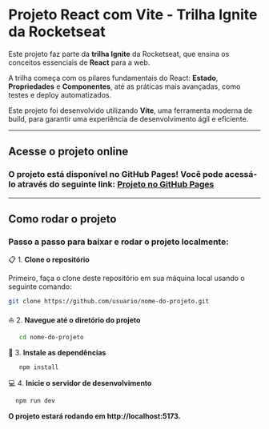 # Projeto React com Vite - Trilha Ignite da Rocketseat

Este projeto faz parte da **trilha Ignite** da Rocketseat, que ensina os conceitos essenciais de **React** para a web.

A trilha começa com os pilares fundamentais do React: **Estado**, **Propriedades** e **Componentes**, até as práticas mais avançadas, como testes e deploy automatizados.

Este projeto foi desenvolvido utilizando **Vite**, uma ferramenta moderna de build, para garantir uma experiência de desenvolvimento ágil e eficiente.

---

## Acesse o projeto online

###  **O projeto está disponível no GitHub Pages!** Você pode acessá-lo através do seguinte link: [Projeto no GitHub Pages](https://matheuscassioli.github.io/react-ignite-rocketseat/)
---
## Como rodar o projeto

### Passo a passo para baixar e rodar o projeto localmente:

📋 1. **Clone o repositório**

   Primeiro, faça o clone deste repositório em sua máquina local usando o seguinte comando:

   ```bash
   git clone https://github.com/usuario/nome-do-projeto.git
   ```     
⛵ 2. **Navegue até o diretório do projeto**
 
```bash
   cd nome-do-projeto
```   
🔧 3. **Instale as dependências**
 
```bash
   npm install
```
💻 4. **Inicie o servidor de desenvolvimento**
 
```bash
  npm run dev
```
**O projeto estará rodando em http://localhost:5173.**




   

